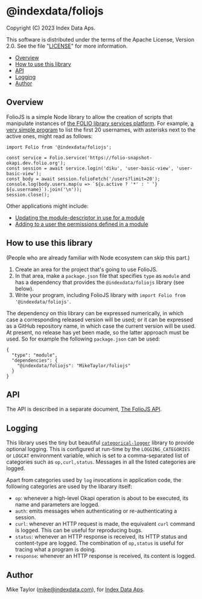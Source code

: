 # @indexdata/foliojs

Copyright (C) 2023 Index Data Aps.

This software is distributed under the terms of the Apache License, Version 2.0. See the file "[LICENSE](LICENSE)" for more information.

<!-- md2toc -l 2 README.md -->
* [Overview](#overview)
* [How to use this library](#how-to-use-this-library)
* [API](#api)
* [Logging](#logging)
* [Author](#author)


## Overview

FolioJS is a simple Node library to allow the creation of scripts that manipulate instances of [the FOLIO library services platform](https://www.folio.org/). For example, [a very simple program](bin/folio-list-users.js) to list the first 20 usernames, with asterisks next to the active ones, might read as follows:
```
import Folio from '@indexdata/foliojs';

const service = Folio.service('https://folio-snapshot-okapi.dev.folio.org');
const session = await service.login('diku', 'user-basic-view', 'user-basic-view');
const body = await session.folioFetch('/users?limit=20');
console.log(body.users.map(u => `${u.active ? '*' : ' '} ${u.username}`).join('\n'));
session.close();
```

Other applications might include:
* [Updating the module-descriptor in use for a module](bin/folio-update-md.js)
* [Adding to a user the permissions defined in a module](bin/folio-add-perms.js)


## How to use this library

(People who are already familiar with Node ecosystem can skip this part.)

1. Create an area for the project that's going to use FolioJS.
2. In that area, make a `package.json` file that specifies `type` as `module` and has a dependency that provides the `@indexdata/foliojs` library (see below).
3. Write your program, including FolioJS library with `import Folio from '@indexdata/foliojs'`.

The dependency on this library can be expressed numerically, in which case a corresponding released version will be used; or it can be expressed as a GitHub repository name, in which case the current version will be used. At present, no release has yet been made, so the latter approach must be used. So for example the following `package.json` can be used:
```
{
  "type": "module",
  "dependencies": {
    "@indexdata/foliojs": "MikeTaylor/foliojs"
  }
}
```


## API

The API is described in a separate document, [The FolioJS API](doc/api.md).


## Logging

This library uses the tiny but beautiful [`categorical-logger`](https://github.com/openlibraryenvironment/categorical-logger) library to provide optional logging. This is configured at run-time by the `LOGGING_CATEGORIES` or `LOGCAT` environment variable, which is set to a comma-separated list of categories such as `op,curl,status`. Messages in all the listed categories are logged.

Apart from categories used by `log` invocations in application code, the following categories are used by the libarary itself:
* `op`: whenever a high-level Okapi operation is about to be executed, its name and parameters are logged.
* `auth`: emits messages when authenticating or re-authenticating a session.
* `curl`: whenever an HTTP request is made, the equivalent `curl` command is logged. This can be useful for reproducing bugs.
* `status`: whenever an HTTP response is received, its HTTP status and content-type are logged. The combination of `op,status` is useful for tracing what a program is doing.
* `response`: whenever an HTTP response is received, its content is logged.


## Author

Mike Taylor (mike@indexdata.com),
for [Index Data Aps](https://www.indexdata.com/).



